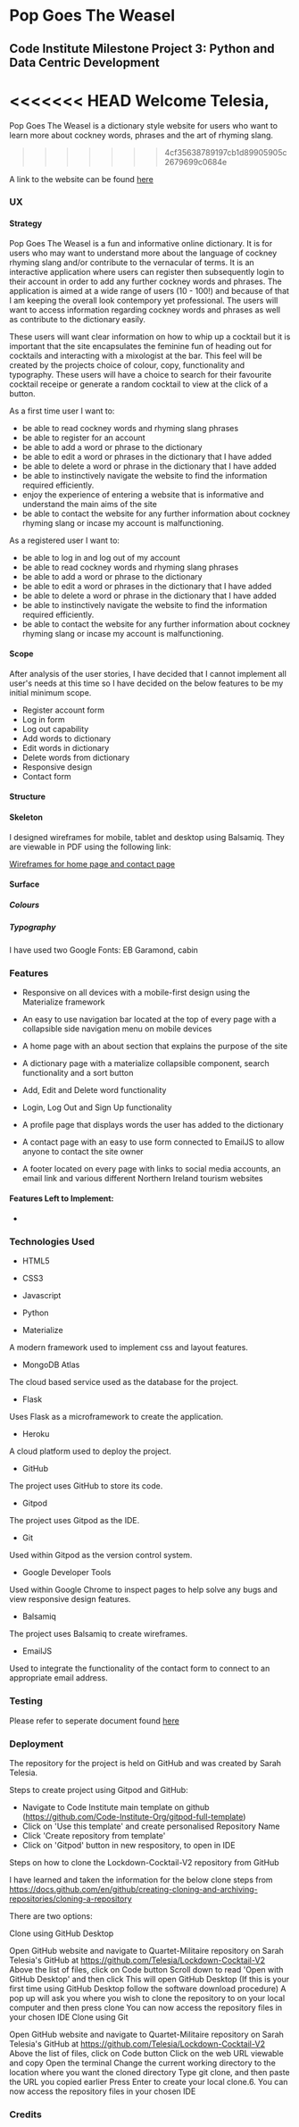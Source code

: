 # Pop Goes The Weasel
## Code Institute Milestone Project 3: Python and Data Centric Development

<<<<<<< HEAD
Welcome Telesia,
=======
Pop Goes The Weasel is a dictionary style website for users who want to learn more about cockney words, phrases and the art of rhyming slang.
>>>>>>> 4cf35638789197cb1d89905905c2679699c0684e


A link to the website can be found [here]()

### UX

#### Strategy
Pop Goes The Weasel is a fun and informative online dictionary. It is for users who may want to understand more about the language of cockney rhyming slang and/or
contribute to the vernacular of terms. It is an interactive application where users can register then subsequently login to their account in order to add any further cockney words and phrases. The application is aimed at a wide range of users (10 - 100!) and because of that I am keeping the overall look contempory yet professional. The users will want to access information regarding cockney words and phrases as well as contribute to the dictionary easily. 

These users will want clear 
information on how to whip up a cocktail but it is important that the site encapsulates the feminine fun 
of heading out for cocktails and interacting with a mixologist at the bar. This feel will be created by the 
projects choice of colour, copy, functionality and typography. These users will have a choice to search for 
their favourite cocktail receipe or generate a random cocktail to view at the click of a button. 

As a first time user I want to:

* be able to read cockney words and rhyming slang phrases 
* be able to register for an account
* be able to add a word or phrase to the dictionary
* be able to edit a word or phrases in the dictionary that I have added
* be able to delete a word or phrase in the dictionary that I have added
* be able to instinctively navigate the website to find the information required efficiently.
* enjoy the experience of entering a website that is informative and understand the main aims of the site
* be able to contact the website for any further information about cockney rhyming slang or incase my account is malfunctioning.

As a registered user I want to:

* be able to log in and log out of my account
* be able to read cockney words and rhyming slang phrases 
* be able to add a word or phrase to the dictionary
* be able to edit a word or phrases in the dictionary that I have added
* be able to delete a word or phrase in the dictionary that I have added
* be able to instinctively navigate the website to find the information required efficiently.
* be able to contact the website for any further information about cockney rhyming slang or incase my account is malfunctioning.


#### Scope
After analysis of the user stories, I have decided that I cannot implement all user's needs at this time so I have decided on the below features to be my initial minimum scope.

* Register account form
* Log in form
* Log out capability
* Add words to dictionary
* Edit words in dictionary 
* Delete words from dictionary
* Responsive design
* Contact form 

#### Structure


#### Skeleton
I designed wireframes for mobile, tablet and desktop using Balsamiq.
They are viewable in PDF using the following link:

[Wireframes for home page and contact page]() 

#### Surface
##### Colours


##### Typography

I have used two Google Fonts: EB Garamond, cabin

### Features

* Responsive on all devices with a mobile-first design using the Materialize framework

* An easy to use navigation bar located at the top of every page with a collapsible side navigation menu on mobile devices

* A home page with an about section that explains the purpose of the site

* A dictionary page with a materialize collapsible component, search functionality and a sort button

* Add, Edit and Delete word functionality

* Login, Log Out and Sign Up functionality

* A profile page that displays words the user has added to the dictionary

* A contact page with an easy to use form connected to EmailJS to allow anyone to contact the site owner

* A footer located on every page with links to social media accounts, an email link and various different Northern Ireland tourism websites

#### Features Left to Implement:
* 

### Technologies Used

* HTML5

* CSS3 

* Javascript

* Python

* Materialize

A modern framework used to implement css and layout features.

* MongoDB Atlas 

The cloud based service used as the database for the project.

* Flask

Uses Flask as a microframework to create the application.

* Heroku

A cloud platform used to deploy the project. 

* GitHub

The project uses GitHub to store its code.

* Gitpod

The project uses Gitpod as the IDE.

* Git

Used within Gitpod as the version control system.

* Google Developer Tools

Used within Google Chrome to inspect pages to help solve any bugs and view responsive design features.

* Balsamiq

The project uses Balsamiq to create wireframes.

* EmailJS

Used to integrate the functionality of the contact form to connect to an appropriate email address.



### Testing

Please refer to seperate document found [here](TESTING.md)

### Deployment

The repository for the project is held on GitHub and was created by Sarah Telesia. 

Steps to create project using Gitpod and GitHub:

* Navigate to Code Institute main template on github (https://github.com/Code-Institute-Org/gitpod-full-template)
* Click on 'Use this template' and create personalised Repository Name
* Click 'Create repository from template'
* Click on 'Gitpod' button in new respository, to open in IDE


Steps on how to clone the Lockdown-Cocktail-V2 repository from GitHub

I have learned and taken the information for the below clone steps from https://docs.github.com/en/github/creating-cloning-and-archiving-repositories/cloning-a-repository

There are two options:

Clone using GitHub Desktop

Open GitHub website and navigate to Quartet-Militaire repository on Sarah Telesia's GitHub at https://github.com/Telesia/Lockdown-Cocktail-V2
Above the list of files, click on Code button
Scroll down to read 'Open with GitHub Desktop' and then click
This will open GitHub Desktop (If this is your first time using GitHub Desktop follow the software download procedure)
A pop up will ask you where you wish to clone the repository to on your local computer and then press clone
You can now access the repository files in your chosen IDE
Clone using Git

Open GitHub website and navigate to Quartet-Militaire repository on Sarah Telesia's GitHub at https://github.com/Telesia/Lockdown-Cocktail-V2
Above the list of files, click on Code button
Click on the web URL viewable and copy
Open the terminal
Change the current working directory to the location where you want the cloned directory
Type git clone, and then paste the URL you copied earlier
Press Enter to create your local clone.6.
You can now access the repository files in your chosen IDE

### Credits



